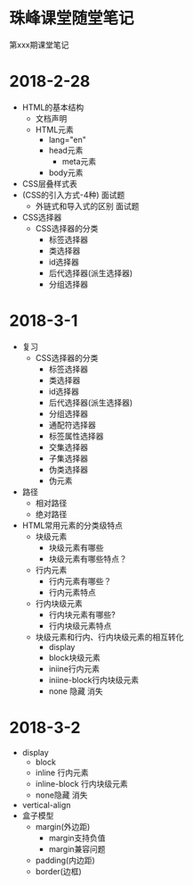 # 珠峰课堂随堂笔记
第xxx期课堂笔记



# 2018-2-28
* HTML的基本结构
    * <!DOCTYPE html> 文档声明
    * HTML元素
        * lang="en"
        * head元素
            * meta元素
        * body元素
* CSS层叠样式表
* (CSS的引入方式-4种) 面试题
    * 外链式和导入式的区别 面试题
* CSS选择器
    * CSS选择器的分类
        * 标签选择器
        * 类选择器
        * id选择器
        * 后代选择器(派生选择器)
        * 分组选择器



# 2018-3-1
* 复习
    * CSS选择器的分类
        * 标签选择器
        * 类选择器
        * id选择器
        * 后代选择器(派生选择器)
        * 分组选择器
        * 通配符选择器
        * 标签属性选择器
        * 交集选择器
        * 子集选择器
        * 伪类选择器
        * 伪元素
* 路径
    *  相对路径
    *  绝对路径
* HTML常用元素的分类级特点
    * 块级元素
        *  块级元素有哪些   
        * 块级元素有哪些特点？
    * 行内元素
        * 行内元素有哪些？
        * 行内元素特点
    * 行内块级元素
        * 行内块元素有哪些?
        * 行内块级元素特点
    * 块级元素和行内、行内块级元素的相互转化
        * display
        * block块级元素
        * iniine行内元素
        * iniine-block行内块级元素
        * none 隐藏 消失

# 2018-3-2
* display
    * block
    * inline 行内元素
    * inline-block 行内块级元素
    * none隐藏 消失
* vertical-align
* 盒子模型
    * margin(外边距)
        * margin支持负值
        * margin兼容问题
    * padding(内边距)
    * border(边框)



